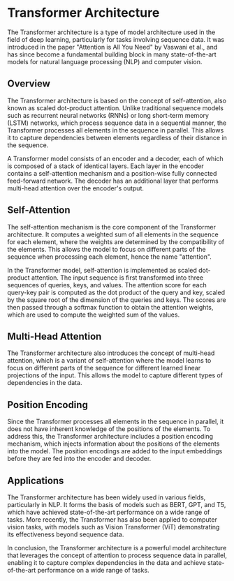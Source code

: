 # Transformer Architecture

The Transformer architecture is a type of model architecture used in the field of deep learning, particularly for tasks involving sequence data. It was introduced in the paper "Attention is All You Need" by Vaswani et al., and has since become a fundamental building block in many state-of-the-art models for natural language processing (NLP) and computer vision.

## Overview

The Transformer architecture is based on the concept of self-attention, also known as scaled dot-product attention. Unlike traditional sequence models such as recurrent neural networks (RNNs) or long short-term memory (LSTM) networks, which process sequence data in a sequential manner, the Transformer processes all elements in the sequence in parallel. This allows it to capture dependencies between elements regardless of their distance in the sequence.

A Transformer model consists of an encoder and a decoder, each of which is composed of a stack of identical layers. Each layer in the encoder contains a self-attention mechanism and a position-wise fully connected feed-forward network. The decoder has an additional layer that performs multi-head attention over the encoder's output.

## Self-Attention

The self-attention mechanism is the core component of the Transformer architecture. It computes a weighted sum of all elements in the sequence for each element, where the weights are determined by the compatibility of the elements. This allows the model to focus on different parts of the sequence when processing each element, hence the name "attention".

In the Transformer model, self-attention is implemented as scaled dot-product attention. The input sequence is first transformed into three sequences of queries, keys, and values. The attention score for each query-key pair is computed as the dot product of the query and key, scaled by the square root of the dimension of the queries and keys. The scores are then passed through a softmax function to obtain the attention weights, which are used to compute the weighted sum of the values.

## Multi-Head Attention

The Transformer architecture also introduces the concept of multi-head attention, which is a variant of self-attention where the model learns to focus on different parts of the sequence for different learned linear projections of the input. This allows the model to capture different types of dependencies in the data.

## Position Encoding

Since the Transformer processes all elements in the sequence in parallel, it does not have inherent knowledge of the positions of the elements. To address this, the Transformer architecture includes a position encoding mechanism, which injects information about the positions of the elements into the model. The position encodings are added to the input embeddings before they are fed into the encoder and decoder.

## Applications

The Transformer architecture has been widely used in various fields, particularly in NLP. It forms the basis of models such as BERT, GPT, and T5, which have achieved state-of-the-art performance on a wide range of tasks. More recently, the Transformer has also been applied to computer vision tasks, with models such as Vision Transformer (ViT) demonstrating its effectiveness beyond sequence data.

In conclusion, the Transformer architecture is a powerful model architecture that leverages the concept of attention to process sequence data in parallel, enabling it to capture complex dependencies in the data and achieve state-of-the-art performance on a wide range of tasks.
